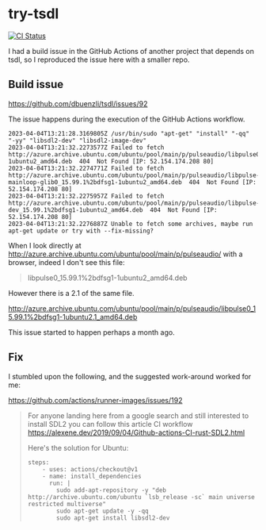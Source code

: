 # try-tsdl

[![CI Status](https://github.com/mbarbin/try-tsdl/workflows/ci/badge.svg)](https://github.com/mbarbin/try-tsdl/actions/workflows/ci.yml)

I had a build issue in the GitHub Actions of another project that depends on tsdl, so I reproduced the issue here with a smaller repo.

## Build issue

https://github.com/dbuenzli/tsdl/issues/92

The issue happens during the execution of the GitHub Actions workflow.

```
2023-04-04T13:21:28.3169805Z /usr/bin/sudo "apt-get" "install" "-qq" "-yy" "libsdl2-dev" "libsdl2-image-dev"
2023-04-04T13:21:32.2273577Z Failed to fetch http://azure.archive.ubuntu.com/ubuntu/pool/main/p/pulseaudio/libpulse0_15.99.1%2bdfsg1-1ubuntu2_amd64.deb  404  Not Found [IP: 52.154.174.208 80]
2023-04-04T13:21:32.2274771Z Failed to fetch http://azure.archive.ubuntu.com/ubuntu/pool/main/p/pulseaudio/libpulse-mainloop-glib0_15.99.1%2bdfsg1-1ubuntu2_amd64.deb  404  Not Found [IP: 52.154.174.208 80]
2023-04-04T13:21:32.2275957Z Failed to fetch http://azure.archive.ubuntu.com/ubuntu/pool/main/p/pulseaudio/libpulse-dev_15.99.1%2bdfsg1-1ubuntu2_amd64.deb  404  Not Found [IP: 52.154.174.208 80]
2023-04-04T13:21:32.2276887Z Unable to fetch some archives, maybe run apt-get update or try with --fix-missing?
```

When I look directly at
http://azure.archive.ubuntu.com/ubuntu/pool/main/p/pulseaudio/ with a
browser, indeed I don't see this file:

> libpulse0_15.99.1%2bdfsg1-1ubuntu2_amd64.deb

However there is a 2.1 of the same file.

http://azure.archive.ubuntu.com/ubuntu/pool/main/p/pulseaudio/libpulse0_15.99.1%2bdfsg1-1ubuntu2.1_amd64.deb

This issue started to happen perhaps a month ago.

## Fix

I stumbled upon the following, and the suggested work-around worked for me:

https://github.com/actions/runner-images/issues/192

> For anyone landing here from a google search and still interested to install SDL2 you can follow this article CI workflow https://alexene.dev/2019/09/04/Github-actions-CI-rust-SDL2.html
> 
> Here's the solution for Ubuntu:
> 
> ```
> steps:
>     - uses: actions/checkout@v1
>     - name: install_dependencies
>       run: |
>         sudo add-apt-repository -y "deb http://archive.ubuntu.com/ubuntu `lsb_release -sc` main universe restricted multiverse"
>         sudo apt-get update -y -qq
>         sudo apt-get install libsdl2-dev
> ```

